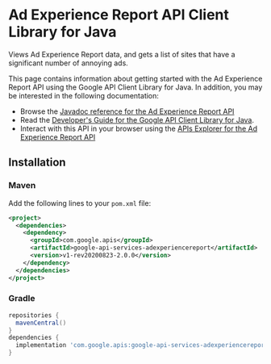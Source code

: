 # Ad Experience Report API Client Library for Java

Views Ad Experience Report data, and gets a list of sites that have a significant number of annoying ads.

This page contains information about getting started with the Ad Experience Report API
using the Google API Client Library for Java. In addition, you may be interested
in the following documentation:

* Browse the [Javadoc reference for the Ad Experience Report API][javadoc]
* Read the [Developer's Guide for the Google API Client Library for Java][google-api-client].
* Interact with this API in your browser using the [APIs Explorer for the Ad Experience Report API][api-explorer]

## Installation

### Maven

Add the following lines to your `pom.xml` file:

```xml
<project>
  <dependencies>
    <dependency>
      <groupId>com.google.apis</groupId>
      <artifactId>google-api-services-adexperiencereport</artifactId>
      <version>v1-rev20200823-2.0.0</version>
    </dependency>
  </dependencies>
</project>
```

### Gradle

```gradle
repositories {
  mavenCentral()
}
dependencies {
  implementation 'com.google.apis:google-api-services-adexperiencereport:v1-rev20200823-2.0.0'
}
```

[javadoc]: https://googleapis.dev/java/google-api-services-adexperiencereport/latest/index.html
[google-api-client]: https://github.com/googleapis/google-api-java-client/
[api-explorer]: https://developers.google.com/apis-explorer/#p/adexperiencereport/v1/

